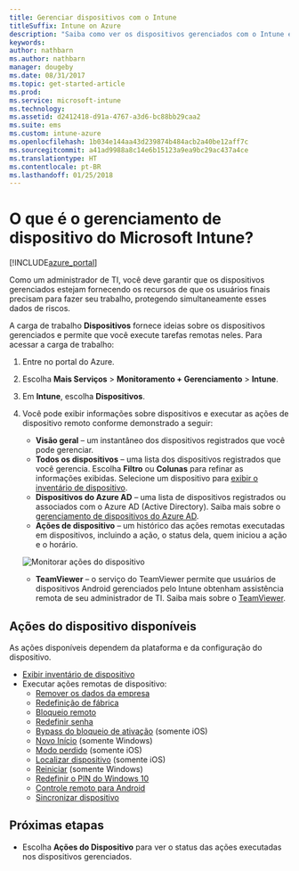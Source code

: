 ```yaml
---
title: Gerenciar dispositivos com o Intune
titleSuffix: Intune on Azure
description: "Saiba como ver os dispositivos gerenciados com o Intune e executar várias operações neles."
keywords: 
author: nathbarn
ms.author: nathbarn
manager: dougeby
ms.date: 08/31/2017
ms.topic: get-started-article
ms.prod: 
ms.service: microsoft-intune
ms.technology: 
ms.assetid: d2412418-d91a-4767-a3d6-bc88bb29caa2
ms.suite: ems
ms.custom: intune-azure
ms.openlocfilehash: 1b034e144aa43d239874b484acb2a40be12aff7c
ms.sourcegitcommit: a41ad9988a8c14e6b15123a9ea9bc29ac437a4ce
ms.translationtype: HT
ms.contentlocale: pt-BR
ms.lasthandoff: 01/25/2018
---
```

# <a name="what-is-microsoft-intune-device-management"></a>O que é o gerenciamento de dispositivo do Microsoft Intune?


[!INCLUDE[azure_portal](./includes/azure_portal.md)]

Como um administrador de TI, você deve garantir que os dispositivos gerenciados estejam fornecendo os recursos de que os usuários finais precisam para fazer seu trabalho, protegendo simultaneamente esses dados de riscos.

A carga de trabalho **Dispositivos** fornece ideias sobre os dispositivos gerenciados e permite que você execute tarefas remotas neles. Para acessar a carga de trabalho:

1. Entre no portal do Azure.
2. Escolha **Mais Serviços** > **Monitoramento + Gerenciamento** > **Intune**.
3. Em **Intune**, escolha **Dispositivos**.
4. Você pode exibir informações sobre dispositivos e executar as ações de dispositivo remoto conforme demonstrado a seguir:
    - **Visão geral** – um instantâneo dos dispositivos registrados que você pode gerenciar.
    - **Todos os dispositivos** – uma lista dos dispositivos registrados que você gerencia. Escolha **Filtro** ou **Colunas** para refinar as informações exibidas. Selecione um dispositivo para [exibir o inventário de dispositivo](device-inventory.md).
    - **Dispositivos do Azure AD** – uma lista de dispositivos registrados ou associados com o Azure AD (Active Directory). Saiba mais sobre o [gerenciamento de dispositivos do Azure AD](https://docs.microsoft.com/azure/active-directory/device-management-introduction).
    - **Ações de dispositivo** – um histórico das ações remotas executadas em dispositivos, incluindo a ação, o status dela, quem iniciou a ação e o horário.

    ![Monitorar ações do dispositivo](./media/monitor-device-actions.png)

    - **TeamViewer** – o serviço do TeamViewer permite que usuários de dispositivos Android gerenciados pelo Intune obtenham assistência remota de seu administrador de TI. Saiba mais sobre o [TeamViewer](device-profile-android-teamviewer.md).

## <a name="available-device-actions"></a>Ações do dispositivo disponíveis
As ações disponíveis dependem da plataforma e da configuração do dispositivo.

- [Exibir inventário de dispositivo](device-inventory.md)
- Executar ações remotas de dispositivo:
    - [Remover os dados da empresa](devices-wipe.md#remove-company-data)
    - [Redefinição de fábrica](devices-wipe.md#factory-reset)
    - [Bloqueio remoto](device-remote-lock.md)
    - [Redefinir senha](device-passcode-reset.md)
    - [Bypass do bloqueio de ativação](device-activation-lock-bypass.md) (somente iOS)
    - [Novo Início](device-fresh-start.md) (somente Windows)
    - [Modo perdido](device-lost-mode.md) (somente iOS)
    - [Localizar dispositivo](device-locate.md) (somente iOS)
    - [Reiniciar](device-restart.md) (somente Windows)
    - [Redefinir o PIN do Windows 10](device-windows-pin-reset.md)
    - [Controle remoto para Android](device-profile-android-teamviewer.md)
    - [Sincronizar dispositivo](device-sync.md)


## <a name="next-steps"></a>Próximas etapas

- Escolha **Ações do Dispositivo** para ver o status das ações executadas nos dispositivos gerenciados.
